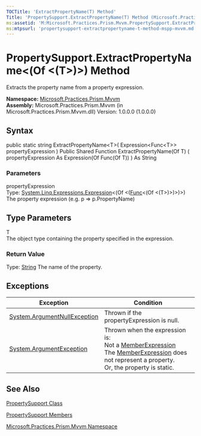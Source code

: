 ```yaml
---
TOCTitle: 'ExtractPropertyName(T) Method'
Title: 'PropertySupport.ExtractPropertyName(T) Method (Microsoft.Practices.Prism.Mvvm)'
ms:assetid: 'M:Microsoft.Practices.Prism.Mvvm.PropertySupport.ExtractPropertyName\`\`1(System.Linq.Expressions.Expression{System.Func{\`\`0}})'
ms:mtpsurl: 'propertysupport-extractpropertyname-t-method-mspp-mvvm.md'
---
```


# PropertySupport.ExtractPropertyName&lt;(Of &lt;(T&gt;)&gt;) Method

Extracts the property name from a property expression.

**Namespace:** [Microsoft.Practices.Prism.Mvvm](https://msdn.microsoft.com/library/microsoft.practices.prism.mvvm)
**Assembly:** Microsoft.Practices.Prism.Mvvm (in Microsoft.Practices.Prism.Mvvm.dll) Version: 1.0.0.0 (1.0.0.0)

## Syntax
public static string ExtractPropertyName&lt;T&gt;( Expression&lt;Func&lt;T&gt;&gt; propertyExpression ) Public Shared Function ExtractPropertyName(Of T) ( propertyExpression As Expression(Of Func(Of T)) ) As String

### Parameters

propertyExpression  
Type: [System.Linq.Expressions.Expression](http://msdn.microsoft.com/en-us/library/bb335710)&lt;(Of &lt;([Func](http://msdn.microsoft.com/en-us/library/bb534960)&lt;(Of &lt;(T&gt;)&gt;)&gt;)&gt;)
The property expression (e.g. p =&gt; p.PropertyName)

## Type Parameters

<span id="templatesToggle"></span>
T  
The object type containing the property specified in the expression.

### Return Value

Type: [String](http://msdn.microsoft.com/en-us/library/s1wwdcbf)
The name of the property.

## Exceptions

<span id="exceptionsToggle"></span>
<table>
<thead>
<tr class="header">
<th>Exception</th>
<th>Condition</th>
</tr>
</thead>
<tbody>
<tr class="odd">
<td><a href="http://msdn.microsoft.com/en-us/library/27426hcy">System.ArgumentNullException</a></td>
<td>Thrown if the propertyExpression is null.</td>
</tr>
<tr class="even">
<td><a href="http://msdn.microsoft.com/en-us/library/3w1b3114">System.ArgumentException</a></td>
<td>Thrown when the expression is:<br />
Not a <a href="http://msdn.microsoft.com/en-us/library/bb353260">MemberExpression</a><br />
The <a href="http://msdn.microsoft.com/en-us/library/bb353260">MemberExpression</a> does not represent a property.<br />
Or, the property is static.</td>
</tr>
</tbody>
</table>

## See Also
[PropertySupport Class](https://msdn.microsoft.com/library/microsoft.practices.prism.mvvm.propertysupport)

[PropertySupport Members](https://msdn.microsoft.com/allmembers.t:microsoft.practices.prism.mvvm.propertysupport)

[Microsoft.Practices.Prism.Mvvm Namespace](https://msdn.microsoft.com/library/microsoft.practices.prism.mvvm)
